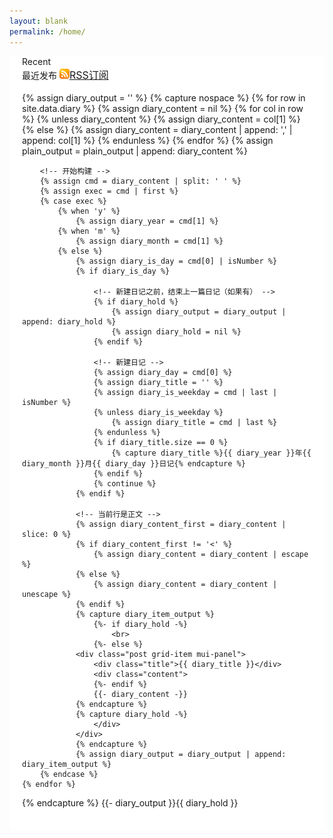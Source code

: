 ```yaml
---
layout: blank
permalink: /home/
---
```

<div align="center">
	<div style="width:100%;height:auto">
		<div id="blog" align="left" style="background-color:white;padding:0px 20px 20px;position:relative">
			<div class="watermarkTopRight" onselectstart="return false">Recent</div>
			<div class="h1">
				<div style="display:inline">最近发布</div>
				<a href="/api/rss.xml" style="font-size:medium"><img src="img/rss_24.gif" width="16" height="16" />RSS订阅</a>
			</div>
			<br>
			<div class="grid" masonry gutter="10" itemselector=".grid-item" columnwidth=".sizer">
				<div class="sizer mui-panel"></div>
{% assign diary_output = '' %}
{% capture nospace %}
	{% for row in site.data.diary %}
		<!-- 提取当前行字符串 -->
		{% assign diary_content = nil %}
		{% for col in row %}
			{% unless diary_content %}
				{% assign diary_content = col[1] %}
			{% else %}
				{% assign diary_content = diary_content | append: ',' | append: col[1] %}
			{% endunless %}
		{% endfor %}
		{% assign plain_output = plain_output | append: diary_content %}
		
		<!-- 开始构建 -->
		{% assign cmd = diary_content | split: ' ' %}
		{% assign exec = cmd | first %}
		{% case exec %}
			{% when 'y' %}
				{% assign diary_year = cmd[1] %}
			{% when 'm' %}
				{% assign diary_month = cmd[1] %}
			{% else %}
				{% assign diary_is_day = cmd[0] | isNumber %}
				{% if diary_is_day %}
				
					<!-- 新建日记之前，结束上一篇日记（如果有） -->
					{% if diary_hold %}
						{% assign diary_output = diary_output | append: diary_hold %}
						{% assign diary_hold = nil %}
					{% endif %}
					
					<!-- 新建日记 -->
					{% assign diary_day = cmd[0] %}
					{% assign diary_title = '' %}
					{% assign diary_is_weekday = cmd | last | isNumber %}
					{% unless diary_is_weekday %}
						{% assign diary_title = cmd | last %}
					{% endunless %}
					{% if diary_title.size == 0 %}
						{% capture diary_title %}{{ diary_year }}年{{ diary_month }}月{{ diary_day }}日记{% endcapture %}
					{% endif %}
					{% continue %}
				{% endif %}
				
				<!-- 当前行是正文 -->
				{% assign diary_content_first = diary_content | slice: 0 %}
				{% if diary_content_first != '<' %}
					{% assign diary_content = diary_content | escape %}
				{% else %}
					{% assign diary_content = diary_content | unescape %}
				{% endif %}
				{% capture diary_item_output %}
					{%- if diary_hold -%}
						<br>
					{%- else %}
				<div class="post grid-item mui-panel">
					<div class="title">{{ diary_title }}</div>
					<div class="content">
					{%- endif %}
					{{- diary_content -}}
				{% endcapture %}
				{% capture diary_hold -%}
					</div>
				</div>
				{% endcapture %}
				{% assign diary_output = diary_output | append: diary_item_output %}
		{% endcase %}
	{% endfor %}
{% endcapture %}
{{- diary_output }}{{ diary_hold }}
			</div>
		</div>
	</div>
</div>
<style>
iframe{
	width: 100%;
	height: 240px;
	border: 0;
}
.sizer{
	visibility: hidden
}
.post{
	overflow-wrap: break-word;
	background-color: rgba(0,0,0,0);
	line-height:1.5em;
}
.post > .title{
	text-align: center
}
.post > .content:before{
	content: '\201c';
	font-size: 2em;
	font-family: "monospace";
	display: inline-block;
	color: #999999;
}
.post > .content > iframe{
	width: 100%;
	border: 0
}

/* 列宽 width 应该为：Math.floor(1 / 列数 x 100%) - item左右padding - (间隔值 x 间隔数量 x Math.floor(间隔数量 / 列数)) */
@media (min-width:500px){
	.sizer, .grid-item{
		width:calc(50% - 30px - 5px)
	}
}
@media (min-width:800px){
	.sizer, .grid-item{
		width:calc(33% - 30px - 6px)
	}
}
</style>
